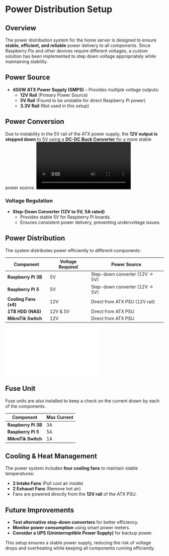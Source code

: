 # Power Distribution Setup

## Overview
The power distribution system for the home server is designed to ensure **stable, efficient, and reliable** power delivery to all components. Since Raspberry Pis and other devices require different voltages, a custom solution has been implemented to step down voltage appropriately while maintaining stability.

## Power Source
- **450W ATX Power Supply (SMPS)** – Provides multiple voltage outputs:
  - **12V Rail** (Primary Power Source)
  - **5V Rail** (Found to be unstable for direct Raspberry Pi power)
  - **3.3V Rail** (Not used in this setup)

## Power Conversion
Due to instability in the 5V rail of the ATX power supply, the **12V output is stepped down** to 5V using a **DC-DC Buck Converter** for a more stable power source.
![Unstable supply](images/Fluctuating5V-Supply.mp4)

### Voltage Regulation
- **Step-Down Converter (12V to 5V, 5A rated)** 
  - Provides stable 5V for Raspberry Pi boards.
  - Ensures consistent power delivery, preventing undervoltage issues.
  
## Power Distribution
The system distributes power efficiently to different components:

| Component               | Voltage Required | Power Source                     |
|-------------------------|-----------------|----------------------------------|
| **Raspberry Pi 3B**    | 5V              | Step-down converter (12V → 5V)  |
| **Raspberry Pi 5**     | 5V              | Step-down converter (12V → 5V)  |
| **Cooling Fans (x4)**  | 12V             | Direct from ATX PSU (12V rail)  |
| **1TB HDD (NAS)**      | 12V & 5V        | Direct from ATX PSU             |
| **MikroTik Switch**    | 12V             | Direct from ATX PSU             |

![Circuit Diagram](images/PowerDistributionCircuit.pdf)

## Fuse Unit
Fuse units are also installed to keep a check on the current drawn by each of the components.

| Component               | Max Current |
|-------------------------|-----------------|
| **Raspberry Pi 3B**    | 3A              |
| **Raspberry Pi 5**     | 5A              |
| **MikroTik Switch**    | 1A             |

## Cooling & Heat Management
The power system includes **four cooling fans** to maintain stable temperatures:
- **2 Intake Fans** (Pull cool air inside)
- **2 Exhaust Fans** (Remove hot air)
- Fans are powered directly from the **12V rail** of the ATX PSU.

## Future Improvements
- **Test alternative step-down converters** for better efficiency.
- **Monitor power consumption** using smart power meters.
- **Consider a UPS (Uninterruptible Power Supply)** for backup power.

This setup ensures a stable power supply, reducing the risk of voltage drops and overheating while keeping all components running efficiently.
